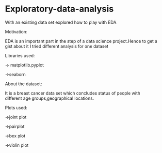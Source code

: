 # Exploratory-data-analysis
With  an existing data set explored how to play with EDA

Motivation:

EDA is an important part in the step of a data science project.Hence to get a gist about it I tried different analysis for one dataset

Libraries used:


-> matplotlib.pyplot


->seaborn

About the dataset:

It is a breast cancer data set which concludes status of people with different age groups,geographical locations.

Plots used:

->joint plot

->pairplot

->box plot

->violin plot


